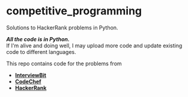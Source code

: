 # competitive_programming
Solutions to HackerRank problems in Python.

_**All the code is in Python.**_
<br>If I'm alive and doing well, I may upload more code and update existing code to different languages.

This repo contains code for the problems from 
* [**InterviewBit**](https://www.interviewbit.com/practice/) 
* [**CodeChef**](https://www.codechef.com/) 
* [**HackerRank**](https://www.hackerrank.com/dashboard)



